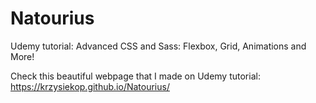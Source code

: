 # Natourius
Udemy tutorial: Advanced CSS and Sass: Flexbox, Grid, Animations and More!

Check this beautiful webpage that I made on Udemy tutorial:
https://krzysiekop.github.io/Natourius/
